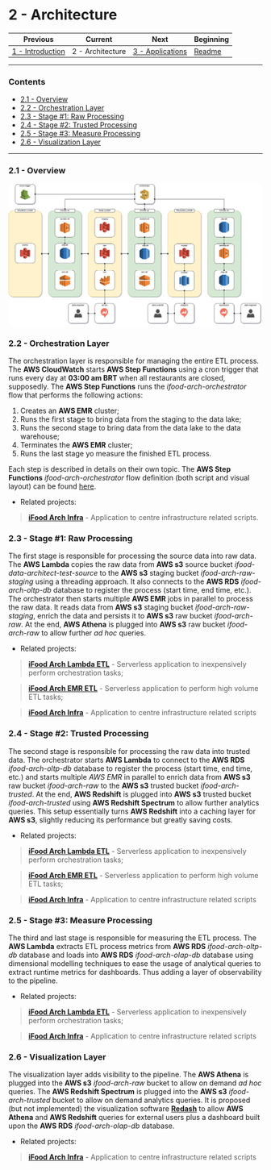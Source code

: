 # 2 - Architecture

| Previous                              | Current          | Next                                  | Beginning              |
| ------------------------------------- | ---------------- | ------------------------------------- | ---------------------- |
| [1 - Introduction](1-Introduction.md) | 2 - Architecture | [3 - Applications](3-Applications.md) | [Readme](../README.md) |

---

### Contents

- [2.1 - Overview](#21---overview)
- [2.2 - Orchestration Layer](#22---orchestration-layer)
- [2.3 - Stage #1: Raw Processing](#23---stage-1-raw-processing)
- [2.4 - Stage #2: Trusted Processing](#24---stage-2-trusted-processing)
- [2.5 - Stage #3: Measure Processing](#25---stage-3-measure-processing)
- [2.6 - Visualization Layer](#26---visualization-layer)

---

### <a></a>2.1 - Overview

![ifood-arch](../media/ifood-arch.png)

### <a></a>2.2 - Orchestration Layer

The orchestration layer is responsible for managing the entire ETL process. The **AWS CloudWatch** starts **AWS Step 
Functions** using a cron trigger that runs every day at **03:00 am BRT** when all restaurants are closed, supposedly. 
The **AWS Step Functions** runs the *ifood-arch-orchestrator* flow that performs the following actions:

1. Creates an **AWS EMR** cluster;
2. Runs the first stage to bring data from the staging to the data lake;
3. Runs the second stage to bring data from the data lake to the data warehouse;
4. Terminates the **AWS EMR** cluster; 
5. Runs the last stage yo measure the finished ETL process.

Each step is described in details on their own topic. The **AWS Step Functions** *ifood-arch-orchestrator* flow definition
(both script and visual layout) can be found [here](https://github.com/andre-marcos-perez/ifood-arch-infra/tree/master/orchestration/aws-step-functions).

- Related projects:

> **[iFood Arch Infra](https://github.com/andre-marcos-perez/ifood-arch-infra)** - Application to centre infrastructure related scripts.

### <a></a>2.3 - Stage #1: Raw Processing

The first stage is responsible for processing the source data into raw data. The **AWS Lambda** copies the raw data from 
**AWS s3** source bucket *ifood-data-architect-test-source* to the **AWS s3** staging bucket *ifood-arch-raw-staging* 
using a threading approach. It also connects to the **AWS RDS** *ifood-arch-oltp-db* database to register the process 
(start time, end time, etc.). The orchestrator then starts multiple **AWS EMR** jobs in parallel to process the raw data. 
It reads data from **AWS s3** staging bucket *ifood-arch-raw-staging*, enrich the data and persists it to **AWS s3** raw 
bucket *ifood-arch-raw*. At the end, **AWS Athena** is plugged into **AWS s3** raw bucket *ifood-arch-raw* to allow further 
*ad hoc* queries.

- Related projects:

> **[iFood Arch Lambda ETL](https://github.com/andre-marcos-perez/ifood-arch-lambda-etl)** - Serverless application to inexpensively perform orchestration tasks;

> **[iFood Arch EMR ETL](https://github.com/andre-marcos-perez/ifood-arch-emr-etl)** - Serverless application to perform high volume ETL tasks;

> **[iFood Arch Infra](https://github.com/andre-marcos-perez/ifood-arch-infra)** - Application to centre infrastructure related scripts

### <a></a>2.4 - Stage #2: Trusted Processing

The second stage is responsible for processing the raw data into trusted data. The orchestrator starts **AWS Lambda** to 
connect to the **AWS RDS** *ifood-arch-oltp-db* database to register the process (start time, end time, etc.) and starts 
multiple *AWS EMR* in parallel to enrich data from **AWS s3** raw bucket *ifood-arch-raw* to the **AWS s3** trusted bucket 
*ifood-arch-trusted*. At the end, **AWS Redshift** is plugged into **AWS s3** trusted bucket *ifood-arch-trusted* using 
**AWS Redshift Spectrum** to allow further analytics queries. This setup essentially turns **AWS Redshift** into a 
caching layer for **AWS s3**, slightly reducing its performance but greatly saving costs.

- Related projects:

> **[iFood Arch Lambda ETL](https://github.com/andre-marcos-perez/ifood-arch-lambda-etl)** - Serverless application to inexpensively perform orchestration tasks;

> **[iFood Arch EMR ETL](https://github.com/andre-marcos-perez/ifood-arch-emr-etl)** - Serverless application to perform high volume ETL tasks;

> **[iFood Arch Infra](https://github.com/andre-marcos-perez/ifood-arch-infra)** - Application to centre infrastructure related scripts

### <a></a>2.5 - Stage #3: Measure Processing

The third and last stage is responsible for measuring the ETL process. The **AWS Lambda** extracts ETL process metrics 
from **AWS RDS** *ifood-arch-oltp-db* database and loads into **AWS RDS** *ifood-arch-olap-db* database using dimensional 
modelling techniques to ease the usage of analytical queries to extract runtime metrics for dashboards. Thus adding a 
layer of observability to the pipeline.

- Related projects:

> **[iFood Arch Lambda ETL](https://github.com/andre-marcos-perez/ifood-arch-lambda-etl)** - Serverless application to inexpensively perform orchestration tasks;

> **[iFood Arch Infra](https://github.com/andre-marcos-perez/ifood-arch-infra)** - Application to centre infrastructure related scripts

### <a></a>2.6 - Visualization Layer

The visualization layer adds visibility to the pipeline. The **AWS Athena** is plugged into the **AWS s3** *ifood-arch-raw*
bucket to allow on demand *ad hoc* queries. The **AWS Redshift Spectrum** is plugged into the **AWS s3** *ifood-arch-trusted* 
bucket to allow on demand analytics queries. It is proposed (but not implemented) the visualization software **[Redash](https://redash.io/)**
to allow **AWS Athena** and **AWS Redshift** queries for external users plus a dashboard built upon the **AWS RDS** 
*ifood-arch-olap-db* database.

- Related projects:

> **[iFood Arch Infra](https://github.com/andre-marcos-perez/ifood-arch-infra)** - Application to centre infrastructure related scripts
